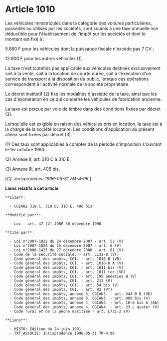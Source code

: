 # Article 1010

Les véhicules immatriculés dans la catégorie des voitures particulières, possédés ou utilisés par les sociétés, sont soumis à
une taxe annuelle non déductible pour l'établissement de l'impôt sur les sociétés et dont le montant est fixé à :

5.880 F pour les véhicules dont la puissance fiscale n'excède pas 7 CV ;

12.900 F pour les autres véhicules (1).

La taxe n'est toutefois pas applicable aux véhicules destinés exclusivement soit à la vente, soit à la location de courte
durée, soit à l'exécution d'un service de transport à la disposition du public, lorsque ces opérations correspondent à
l'activité normale de la société propriétaire.

Le décret institutif (2) fixe les modalités d'assiette de la taxe, ainsi que les cas d'exonération en ce qui concerne les
véhicules de fabrication ancienne.

La taxe est perçue par voie de timbre dans des conditions fixées par décret (3).

Lorsqu'elle est exigible en raison des véhicules pris en location, la taxe est à la charge de la société locataire. Les
conditions d'application du présent alinéa sont fixées par décret (3).

(1) Ces taux sont applicables à compter de la période d'imposition s'ouvrant le 1er octobre 1990.

(2) Annexe II, art. 310 C à 310 E.

(3) Annexe III, art. 406 bis.

[*Cf. Jurisprudence 1996-05-31 7M-4-96.*]

**Liens relatifs à cet article**

	**Cite**:

	  - CGIAN2 310 C, 310 D, 310 E, 406 bis

	**Modifié par**:

	  - Loi - art. 47 (V) JORF 30 décembre 1990

	**Cité par**:

	  - Loi n°2007-1822 du 24 décembre 2007 - art. 53 (V)
	  - Loi n°2007-1824 du 25 décembre 2007 - art. 6 (V)
	  - Loi n°2008-1425 du 27 décembre 2008 - art. 61 (V)
	  - Code de la sécurité sociale. - art. L131-8 (VT)
	  - Code général des impôts, CGI. - art. 1010 B (VD)
	  - Code général des impôts, CGI. - art. 1010-0 A (V)
	  - Code général des impôts, CGI. - art. 1011 bis (V)
	  - Code général des impôts, CGI. - art. 1011 ter (VD)
	  - Code général des impôts, CGI. - art. 199 undecies B (V)
	  - Code général des impôts, CGI. - art. 213 (V)
	  - Code général des impôts, CGI. - art. 54 bis (V)
	  - Code général des impôts, CGI. - art. 93 (VT)
	  - Code général des impôts, annexe 3, CGIAN3. - art. 344-0 B (VD)
	  - Code général des impôts, annexe 3, CGIAN3. - art. 406 bis (V)
	  - Code général des impôts, annexe 4, CGIAN4. - art. 18-0 bis A (Ab)
	  - Code général des impôts, annexe 4, CGIAN4. - art. 23 L quater (V)
	  - Code rural et de la pêche maritime - art. L731-2 (V)

	**Liens**:

	  - HISTO: Edition du 24 juin 1991
	  - TXT_ASSOCIE: Jurisprudence 1996-05-31 7M-4-96
